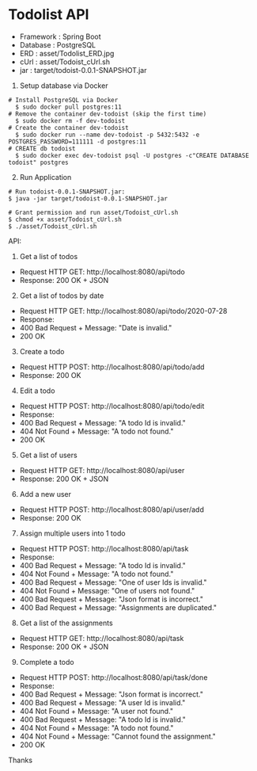 # Todolist API

* Framework : Spring Boot
* Database  : PostgreSQL
* ERD       : asset/Todolist_ERD.jpg
* cUrl      : asset/Todoist_cUrl.sh
* jar       : target/todoist-0.0.1-SNAPSHOT.jar


1. Setup database via Docker
~~~~
# Install PostgreSQL via Docker
  $ sudo docker pull postgres:11
# Remove the container dev-todoist (skip the first time)
  $ sudo docker rm -f dev-todoist
# Create the container dev-todoist
  $ sudo docker run --name dev-todoist -p 5432:5432 -e POSTGRES_PASSWORD=111111 -d postgres:11
# CREATE db todoist
  $ sudo docker exec dev-todoist psql -U postgres -c"CREATE DATABASE todoist" postgres
~~~~
2. Run Application
~~~~
# Run todoist-0.0.1-SNAPSHOT.jar:
$ java -jar target/todoist-0.0.1-SNAPSHOT.jar 

# Grant permission and run asset/Todoist_cUrl.sh
$ chmod +x asset/Todoist_cUrl.sh
$ ./asset/Todoist_cUrl.sh 
~~~~

API:
1. Get a list of todos
- Request HTTP GET: http://localhost:8080/api/todo
- Response: 200 OK + JSON

2. Get a list of todos by date
- Request HTTP GET: http://localhost:8080/api/todo/2020-07-28
- Response:
- 400 Bad Request + Message: "Date is invalid."
- 200 OK

3. Create a todo
- Request HTTP POST: http://localhost:8080/api/todo/add
- Response: 200 OK

4. Edit a todo
- Request HTTP POST: http://localhost:8080/api/todo/edit
- Response:
- 400 Bad Request + Message: "A todo Id is invalid."
- 404 Not Found + Message: "A todo not found."
- 200 OK

5. Get a list of users
- Request HTTP GET: http://localhost:8080/api/user
- Response: 200 OK + JSON

6. Add a new user
- Request HTTP POST: http://localhost:8080/api/user/add
- Response: 200 OK

7. Assign multiple users into 1 todo
- Request HTTP POST: http://localhost:8080/api/task
- Response:
- 400 Bad Request + Message: "A todo Id is invalid."
- 404 Not Found + Message: "A todo not found."
- 400 Bad Request + Message: "One of user Ids is invalid."
- 404 Not Found + Message: "One of users not found."
- 400 Bad Request + Message: "Json format is incorrect."
- 400 Bad Request + Message: "Assignments are duplicated."

8. Get a list of the assignments
- Request HTTP GET: http://localhost:8080/api/task
- Response: 200 OK + JSON

9. Complete a todo
- Request HTTP POST: http://localhost:8080/api/task/done
- Response:
- 400 Bad Request + Message: "Json format is incorrect."
- 400 Bad Request + Message: "A user Id is invalid."
- 404 Not Found + Message: "A user not found."
- 400 Bad Request + Message: "A todo Id is invalid."
- 404 Not Found + Message: "A todo not found."
- 404 Not Found + Message: "Cannot found the assignment."
- 200 OK

Thanks
